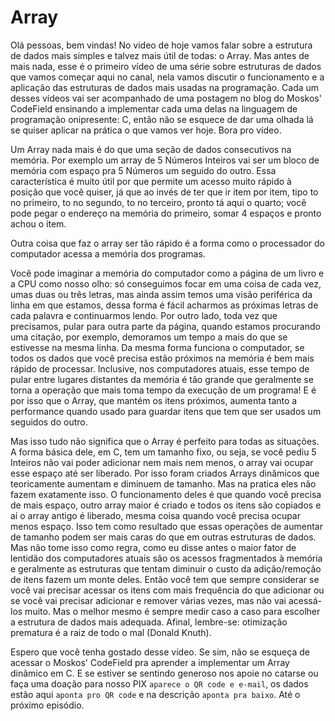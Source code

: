 # Array

Olá pessoas, bem vindas! No video de hoje vamos falar sobre a estrutura de dados mais simples e talvez mais útil de todas: o Array. Mas antes de mais nada, esse é o primeiro vídeo de uma série sobre estruturas de dados que vamos começar aqui no canal, nela vamos discutir o funcionamento e a aplicação das estruturas de dados mais usadas na programação. Cada um desses vídeos vai ser acompanhado de uma postagem no blog do Moskos' CodeField ensinando a implementar cada uma delas na linguagem de programação onipresente: C, então não se esquece de dar uma olhada lá se quiser aplicar na prática o que vamos ver hoje. Bora pro vídeo.

Um Array nada mais é do que uma seção de dados consecutivos na memória. Por exemplo um array de 5 Números Inteiros vai ser um bloco de memória com espaço pra 5 Números um seguido do outro. Essa característica é muito útil por que permite um acesso muito rápido à posição que você quiser, já que ao invés de ter que ir item por item, tipo to no primeiro, to no segundo, to no terceiro, pronto tá aqui o quarto; você pode pegar o endereço na memória do primeiro, somar 4 espaços e pronto achou o item.

Outra coisa que faz o array ser tão rápido é a forma como o processador do computador acessa a memória dos programas.

Você pode imaginar a memória do computador como a página de um livro e a CPU como nosso olho: só conseguimos focar em uma coisa de cada vez, umas duas ou três letras, mas ainda assim temos uma visão periférica da linha em que estamos, dessa forma é fácil acharmos as próximas letras de cada palavra e continuarmos lendo. Por outro lado, toda vez que precisamos, pular para outra parte da página, quando estamos procurando uma citação, por exemplo, demoramos um tempo a mais do que se estivesse na mesma linha. Da mesma forma funciona o computador, se todos os dados que você precisa estão próximos na memória é bem mais rápido de processar. Inclusive, nos computadores atuais, esse tempo de pular entre lugares distantes da memória é tão grande que geralmente se torna a operação que mais toma tempo da execução de um programa! E é por isso que o Array, que mantém os itens próximos, aumenta tanto a performance quando usado para guardar itens que tem que ser usados um seguidos do outro.

Mas isso tudo não significa que o Array é perfeito para todas as situações. A forma básica dele, em C, tem um tamanho fixo, ou seja, se você pediu 5 Inteiros não vai poder adicionar nem mais nem menos, o array vai ocupar esse espaço até ser liberado. Por isso foram criados Arrays dinâmicos que teoricamente aumentam e diminuem de tamanho. Mas na pratica eles não fazem exatamente isso. O funcionamento deles é que quando você precisa de mais espaço, outro array maior é criado e todos os itens são copiados e aí o array antigo é liberado, mesma coisa quando você precisa ocupar menos espaço. Isso tem como resultado que essas operações de aumentar de tamanho podem ser mais caras do que em outras estruturas de dados. Mas não tome isso como regra, como eu disse antes o maior fator de lentidão dos computadores atuais são os acessos fragmentados à memória e geralmente as estruturas que tentam diminuir o custo da adição/remoção de itens fazem um monte deles. Então você tem que sempre considerar se você vai precisar acessar os itens com mais frequência do que adicionar ou se você vai precisar adicionar e remover várias vezes, mas não vai acessá-los muito. Mas o melhor mesmo é sempre medir caso a caso para escolher a estrutura de dados mais adequada. Afinal, lembre-se: otimização prematura é a raiz de todo o mal (Donald Knuth).

Espero que você tenha gostado desse vídeo. Se sim, não se esqueça de acessar o Moskos' CodeField pra aprender a implementar um Array dinâmico em C. E se estiver se sentindo generoso nos apoie no catarse ou faça uma doação para nosso PIX `aparece o QR code e e-mail`, os dados estão aqui `aponta pro QR code` e na descrição `aponta pra baixo`. Até o próximo episódio.
